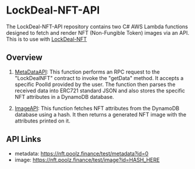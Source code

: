 # LockDeal-NFT-API

The LockDeal-NFT-API repository contains two C# AWS Lambda functions designed to fetch and render NFT (Non-Fungible Token) images via an API.
This is to use with [LockDeal-NFT](https://github.com/The-Poolz/LockDealNFT)

## Overview

1. [MetaDataAPI](https://github.com/The-Poolz/LockDeal-NFT-API/tree/master/src/ImageAPI): This function performs an RPC request to the "LockDealNFT" contract to invoke the "getData" method.
It accepts a specific PoolId provided by the user.
The function then parses the received data into ERC721 standard JSON and also stores the specific NFT attributes in a DynamoDB database.

2. [ImageAPI](https://github.com/The-Poolz/LockDeal-NFT-API/tree/master/src/MetaDataAPI): This function fetches NFT attributes from the DynamoDB database using a hash.
It then returns a generated NFT image with the attributes printed on it.

## API Links

- metadata: https://nft.poolz.finance/test/metadata?id=0
- image: https://nft.poolz.finance/test/image?id=HASH_HERE
